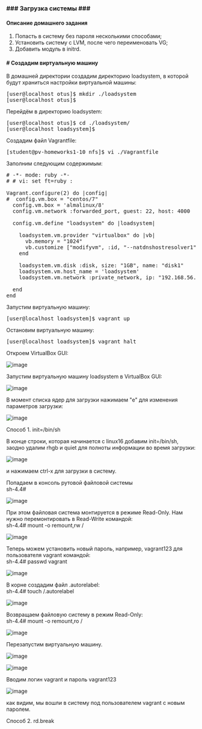 <h3>### Загрузка системы ###</h3>

<h4>Описание домашнего задания</h4>

<ol>
<li>Попасть в систему без пароля несколькими способами;</li>
<li>Установить систему с LVM, после чего переименовать VG;</li>
<li>Добавить модуль в initrd.</li>
</ol>

<h4># Создадим виртуальную машину</h4>

<p>В домашней директории создадим директорию loadsystem, в которой будут храниться настройки виртуальной машины:</p>

<pre>[user@localhost otus]$ mkdir ./loadsystem
[user@localhost otus]$</pre>

<p>Перейдём в директорию loadsystem:</p>

<pre>[user@localhost otus]$ cd ./loadsystem/
[user@localhost loadsystem]$</pre>

<p>Создадим файл Vagrantfile:</p>

<pre>[student@pv-homeworks1-10 nfs]$ vi ./Vagrantfile</pre>

<p>Заполним следующим содержимым:</p>

<pre># -*- mode: ruby -*-
# # vi: set ft=ruby :

Vagrant.configure(2) do |config|
#  config.vm.box = "centos/7"
  config.vm.box = 'almalinux/8'
  config.vm.network :forwarded_port, guest: 22, host: 4000

  config.vm.define "loadsystem" do |loadsystem|

    loadsystem.vm.provider "virtualbox" do |vb|
      vb.memory = "1024"
      vb.customize ["modifyvm", :id, "--natdnshostresolver1", "on"]
    end

    loadsystem.vm.disk :disk, size: "1GB", name: "disk1"
    loadsystem.vm.host_name = 'loadsystem'
    loadsystem.vm.network :private_network, ip: "192.168.56.141"

  end
end
</pre>

<p>Запустим виртуальную машину:</p>

<pre>[user@localhost loadsystem]$ vagrant up</pre>

<p>Остановим виртуальную машину:</p>

<pre>[user@localhost loadsystem]$ vagrant halt</pre>

<p>Откроем VirtualBox GUI:</p>

![image](https://user-images.githubusercontent.com/96518320/174353634-399a5d82-1f28-460e-9e53-57b02389f95c.png)

<p>Запустим виртуальную машину loadsystem в VirtualBox GUI:</p>

![image](https://user-images.githubusercontent.com/96518320/174353840-6833d0fd-de66-4d1a-bf4b-3978ecb07e17.png)

<p>В момент списка ядер для загрузки нажимаем "e" для изменения параметров загрузки:</p>

![image](https://user-images.githubusercontent.com/96518320/174353922-6fb16908-00b7-4ea9-b07d-29136227c1b6.png)

<p style="font-height: bold">Способ 1. init=/bin/sh</p>

<p>В конце строки, которая начинается с linux16 добавим init=/bin/sh, заодно удалим rhgb и quiet для полноты информации во время загрузки:</p>

![image](https://user-images.githubusercontent.com/96518320/174355050-accef91b-940e-465c-9d2f-879d365abb7a.png)

<p>и нажимаем сtrl-x для загрузки в систему.</p>

<p>Попадаем в консоль рутовой файловой системы <br /> sh-4.4#</p>

![image](https://user-images.githubusercontent.com/96518320/174355564-95826eeb-1b18-4e97-9dd3-95264f3f4731.png)

<p>При этом файловая система монтируется в режиме Read-Only. Нам нужно перемонтировать в Read-Write командой: <br />sh-4.4# mount -o remount,rw /</p>

![image](https://user-images.githubusercontent.com/96518320/174355943-393db096-b6d3-40b4-9cf0-0ad22cee404d.png)

<p>Теперь можем установить новый пароль, например, vagrant123 для пользователя vagrant командой: <br />sh-4.4# passwd vagrant</p>

![image](https://user-images.githubusercontent.com/96518320/174356217-2da90a87-3c9a-4100-a143-ebf521d932a4.png)

<p>В корне создадим файл .autorelabel: <br />sh-4.4# touch /.autorelabel</p>

![image](https://user-images.githubusercontent.com/96518320/174356409-e97c0220-98ed-459c-9d7c-f63171ffcd05.png)

<p>Возвращаем файловую систему в режим Read-Only: <br />sh-4.4# mount -o remount,ro /</p>

![image](https://user-images.githubusercontent.com/96518320/174356567-afef3d19-c020-4600-9017-4f80261d460a.png)

<p>Перезапустим виртуальную машину.</p>

![image](https://user-images.githubusercontent.com/96518320/174356640-2135821f-bf3c-42a2-a396-df11fedf820d.png)

![image](https://user-images.githubusercontent.com/96518320/174357025-9c7a53e2-2e44-4c8c-922f-94f8505c731f.png)

<p>Вводим логин vagrant и пароль vagrant123</p>

![image](https://user-images.githubusercontent.com/96518320/174357148-0d6f0876-130c-43c8-99c6-61a4ad5205cc.png)

<p>как видим, мы вошли в систему под пользователем vagrant с новым паролем.</p>

<p style="font-height: bold">Способ 2. rd.break</p>



